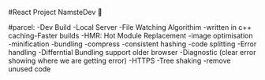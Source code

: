 #React Project NamsteDev 🚀


#parcel:
-Dev Build
-Local Server
-File Watching Algorithim -written in c++
caching-Faster builds
-HMR: Hot Module Replacement
-image optimisation
-minification
-bundling
-compress
-consistent hashing
-code splitting
-Error handling
-Differntial Bundling support older browser
-Diagnostic (clear error showing where we are getting error)
-HTTPS
-Tree shaking -remove unused code
